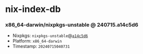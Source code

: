 # nix-index-db
### x86_64-darwin/nixpkgs-unstable @ 240715.a14c5d6
- Nixpkgs: `nixpkgs-unstable`@[`a14c5d6`](https://github.com/NixOS/nixpkgs/commit/a14c5d651cee9ed70f9cd9e83f323f1e531002db)
- Platform: `x86_64-darwin`
- Timestamp: `20240715040731`
